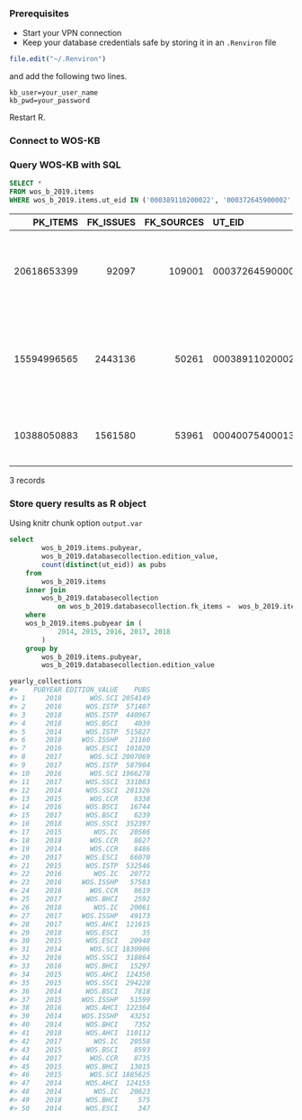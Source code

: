 
### Prerequisites

  - Start your VPN connection
  - Keep your database credentials safe by storing it in an `.Renviron`
    file

<!-- end list -->

``` r
file.edit("~/.Renviron")
```

and add the following two lines.

    kb_user=your_user_name
    kb_pwd=your_password

Restart R.

### Connect to WOS-KB

### Query WOS-KB with SQL

``` sql
SELECT *
FROM wos_b_2019.items
WHERE wos_b_2019.items.ut_eid IN ('000389110200022', '000372645900002', '000400754000138')
```

<div class="knitsql-table">

|   PK\_ITEMS | FK\_ISSUES | FK\_SOURCES | UT\_EID         | T9\_SGR | DOI                          | PII | ARTICLE\_TITLE                                                                       | ARTICLE\_TITLE\_EN | FIRSTPAGE | LASTPAGE | PAGE\_CNT | PUBYEAR | PUBTYPE | DOCTYPE | D\_AUTHOR\_CNT | D\_REF\_CNT | D\_SOURCE\_REF\_CNT | D\_COUNTRY\_CNT | D\_INST\_FULL\_CNT | ETAL | D\_ORGA1\_CNT |
| ----------: | ---------: | ----------: | :-------------- | :------ | :--------------------------- | :-- | :----------------------------------------------------------------------------------- | :----------------- | :-------- | :------- | :-------- | ------: | :------ | :------ | -------------: | ----------: | ------------------: | --------------: | -----------------: | :--- | ------------: |
| 20618653399 |      92097 |      109001 | 000372645900002 | NA      | 10.1109/TIE.2015.2499252     | NA  | Application of Calorimetric Method for Loss Measurement of a SynRM Drive System      | NA                 | 2005      | 2015     | 11        |    2016 | Journal | Article |              7 |          33 |                  19 |               2 |                  4 | NA   |             4 |
| 15594996565 |    2443136 |       50261 | 000389110200022 | NA      | 10.6018/analesps.33.1.256911 | NA  | Adaptation into European Spanish of the Automated Working Memory Test Battery (AWMA) | NA                 | 188       | 195      | 8         |    2017 | Journal | Article |              8 |          40 |                  26 |               2 |                  4 | NA   |             3 |
| 10388050883 |    1561580 |       53961 | 000400754000138 | NA      | 10.1051/0004-6361/201630260  | NA  | Surface-effect corrections for oscillation frequencies of evolved stars              | NA                 | NA        | NA       | 13        |    2017 | Journal | Article |              2 |          54 |                  46 |               3 |                  4 | NA   |             4 |

3 records

</div>

### Store query results as R object

Using knitr chunk option `output.var`

``` sql
select
        wos_b_2019.items.pubyear,
        wos_b_2019.databasecollection.edition_value,
        count(distinct(ut_eid)) as pubs                         
    from
        wos_b_2019.items                                            
    inner join
        wos_b_2019.databasecollection                                                                                          
            on wos_b_2019.databasecollection.fk_items =  wos_b_2019.items.pk_items    
    where
    wos_b_2019.items.pubyear in (
            2014, 2015, 2016, 2017, 2018                                                   
        )                                                  
    group by
        wos_b_2019.items.pubyear,
        wos_b_2019.databasecollection.edition_value
```

``` r
yearly_collections
#>    PUBYEAR EDITION_VALUE    PUBS
#> 1     2018       WOS.SCI 2054149
#> 2     2016      WOS.ISTP  571407
#> 3     2018      WOS.ISTP  440967
#> 4     2018      WOS.BSCI    4039
#> 5     2014      WOS.ISTP  515827
#> 6     2018     WOS.ISSHP   21160
#> 7     2016      WOS.ESCI  101820
#> 8     2017       WOS.SCI 2007069
#> 9     2017      WOS.ISTP  587904
#> 10    2016       WOS.SCI 1966278
#> 11    2017      WOS.SSCI  331083
#> 12    2014      WOS.SSCI  281326
#> 13    2015       WOS.CCR    8338
#> 14    2016      WOS.BSCI   16744
#> 15    2017      WOS.BSCI    6239
#> 16    2018      WOS.SSCI  352397
#> 17    2015        WOS.IC   20586
#> 18    2018       WOS.CCR    8627
#> 19    2014       WOS.CCR    8486
#> 20    2017      WOS.ESCI   66070
#> 21    2015      WOS.ISTP  532546
#> 22    2016        WOS.IC   20772
#> 23    2016     WOS.ISSHP   57583
#> 24    2016       WOS.CCR    8619
#> 25    2017      WOS.BHCI    2592
#> 26    2018        WOS.IC   20061
#> 27    2017     WOS.ISSHP   49173
#> 28    2017      WOS.AHCI  121615
#> 29    2018      WOS.ESCI      35
#> 30    2015      WOS.ESCI   20948
#> 31    2014       WOS.SCI 1830906
#> 32    2016      WOS.SSCI  318864
#> 33    2016      WOS.BHCI   15297
#> 34    2015      WOS.AHCI  124350
#> 35    2015      WOS.SSCI  294228
#> 36    2014      WOS.BSCI    7818
#> 37    2015     WOS.ISSHP   51599
#> 38    2016      WOS.AHCI  122364
#> 39    2014     WOS.ISSHP   43251
#> 40    2014      WOS.BHCI    7352
#> 41    2018      WOS.AHCI  110112
#> 42    2017        WOS.IC   20558
#> 43    2015      WOS.BSCI    8593
#> 44    2017       WOS.CCR    8735
#> 45    2015      WOS.BHCI   13015
#> 46    2015       WOS.SCI 1885625
#> 47    2014      WOS.AHCI  124155
#> 48    2014        WOS.IC   20623
#> 49    2018      WOS.BHCI     575
#> 50    2014      WOS.ESCI     347
```
